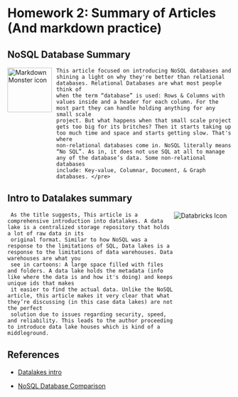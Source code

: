 # Homework 2: Summary of Articles (And markdown practice)

## NoSQL Database Summary
<img src="https://images.prismic.io/digitalocean/0b619d51-a723-4748-997f-39ed5697a540_intro-to-cloud.jpg?auto=compress,format"
     alt="Markdown Monster icon"
     style="float: left; margin-right: 10px;"
     width="100" 
     height="100" />

    This article focused on introducing NoSQL databases and shining a light on why they're better than relational databases. Relational Databases are what most people think of 
    when the term “database” is used: Rows & Columns with values inside and a header for each column. For the most part they can handle holding anything for any small scale 
    project. But what happens when that small scale project gets too big for its britches? Then it starts taking up too much time and space and starts getting slow. That's where 
    non-relational databases come in. NoSQL literally means “No SQL”. As in, it does not use SQL at all to manage any of the database’s data. Some non-relational databases 
    include: Key-value, Columnar, Document, & Graph databases. </pre>
     
## Intro to Datalakes summary
<img src="https://databricks.com/wp-content/uploads/2021/10/db-nav-logo.svg"
     alt="Databricks Icon"
     style="float: right; margin-right: 10px;" />

     As the title suggests, This article is a comprehensive introduction into datalakes. A data lake is a centralized storage repository that holds a lot of raw data in its 
     original format. Similar to how NoSQL was a response to the limitations of SQL, Data lakes is a response to the limitations of data warehouses. Data warehouses are what you 
     see in cartoons: A large space filled with files and folders. A data lake holds the metadata (info like where the data is and how it's doing) and keeps unique ids that makes 
     it easier to find the actual data. Unlike the NoSQL article, this article makes it very clear that what they’re discussing (in this case data lakes) are not the perfect 
     solution due to issues regarding security, speed, and reliability. This leads to the author proceeding to introduce data lake houses which is kind of a middleground.

## References
* [Datalakes intro](https://databricks.com/discover/data-lakes/introduction)

* [NoSQL Database Comparison](https://www.digitalocean.com/community/tutorials/a-comparison-of-nosql-database-management-systems-and-models)
